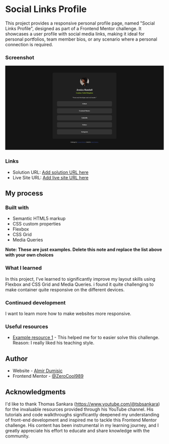 # Social Links Profile

This project provides a responsive personal profile page, named "Social Links Profile", designed as part of a Frontend Mentor challenge. It showcases a user profile with social media links, making it ideal for personal portfolios, team member bios, or any scenario where a personal connection is required.

### Screenshot

![](./design/Screenshot%202024-05-01%20at%2019-40-33%20Frontend%20Mentor%20Social%20links%20profile.png)



### Links

- Solution URL: [Add solution URL here](https://github.com/ZeroCool989/social-links-frontend-mentor-challenge)
- Live Site URL: [Add live site URL here](https://zerocool989.github.io/social-links-frontend-mentor-challenge/)

## My process

### Built with

- Semantic HTML5 markup
- CSS custom properties
- Flexbox
- CSS Grid
- Media Queries

**Note: These are just examples. Delete this note and replace the list above with your own choices**

### What I learned

In this project, I've learned to significantly improve my layout skills using Flexbox and CSS Grid and Media Queries. i found it quite challenging to make container quite responsive on the different devices. 



### Continued development

I want to learn more how to make websites more responsive.

### Useful resources

- [Example resource 1](https://www.youtube.com/watch?v=XKk-_zsTa64&ab_channel=ThomasSankara) - This helped me for to easier solve this challenge. Reason: I really liked his teaching style.




## Author

- Website - [Almir Dumisic](https://zerocool989.github.io/about-me-page/)
- Frontend Mentor - [@ZeroCool989](https://www.frontendmentor.io/profile/ZeroCool989)




## Acknowledgments

I'd like to thank Thomas Sankara (https://www.youtube.com/@tsbsankara) for the invaluable resources provided through his YouTube channel. His tutorials and code walkthroughs significantly deepened my understanding of front-end development and inspired me to tackle this Frontend Mentor challenge.  His content has been instrumental in my learning journey, and I greatly appreciate his effort to educate and share knowledge with the community.
